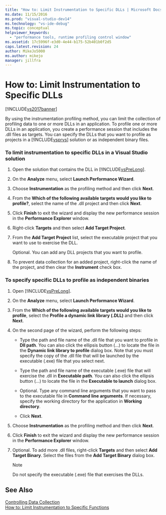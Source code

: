 ```yaml
---
title: "How to: Limit Instrumentation to Specific DLLs | Microsoft Docs"
ms.date: 11/15/2016
ms.prod: "visual-studio-dev14"
ms.technology: "vs-ide-debug"
ms.topic: conceptual
helpviewer_keywords: 
  - "performance tools, runtime profiling control window"
ms.assetid: 17c5996f-e3d0-4e44-b175-52b401b0f2d5
caps.latest.revision: 24
author: MikeJo5000
ms.author: mikejo
manager: jillfra
---
```

# How to: Limit Instrumentation to Specific DLLs
[!INCLUDE[vs2017banner](../includes/vs2017banner.md)]

By using the instrumentation profiling method, you can limit the collection of profiling data to one or more DLLs in an application. To profile one or more DLLs in an application, you create a performance session that includes the .dll files as targets. You can specify the DLLs that you want to profile as projects in a [!INCLUDE[vsprvs](../includes/vsprvs-md.md)] solution or as independent binary files.  
  
### To limit instrumentation to specific DLLs in a Visual Studio solution  
  
1. Open the solution that contains the DLL in [!INCLUDE[vsPreLong](../includes/vsprelong-md.md)].  
  
2. On the **Analyze** menu, select **Launch Performance Wizard**.  
  
3. Choose **Instrumentation** as the profiling method and then click **Next**.  
  
4. From the **Which of the following available targets would you like to profile?**, select the name of the .dll project and then click **Next**.  
  
5. Click **Finish** to exit the wizard and display the new performance session in the **Performance Explorer** window.  
  
6. Right-click **Targets** and then select **Add Target Project**.  
  
7. From the **Add Target Project** list, select the executable project that you want to use to exercise the DLL.  
  
     Optional. You can add any DLL projects that you want to profile.  
  
8. To prevent data collection for an added project, right-click the name of the project, and then clear the **Instrument** check box.  
  
### To specify specific DLLs to profile as independent binaries  
  
1. Open [!INCLUDE[vsPreLong](../includes/vsprelong-md.md)].  
  
2. On the **Analyze** menu, select **Launch Performance Wizard**.  
  
3. From the **Which of the following available targets would you like to profile**, select the **Profile a dynamic link library (.DLL)** and then click **Next**.  
  
4. On the second page of the wizard, perform the following steps:  
  
    -   Type the path and file name of the .dll file that you want to profile in **Dll path**. You can also click the ellipsis button (...) to locate the file in the **Dynamic link library to profile** dialog box. Note that you must specify the copy of the .dll file that will be launched by the executable (.exe) file that you select next.  
  
    -   Type the path and file name of the executable (.exe) file that will exercise the .dll in **Executable path**. You can also click the ellipsis button (...) to locate the file in the **Executable to launch** dialog box.  
  
    -   Optional. Type any command line arguments that you want to pass to the executable file in **Command line arguments**. If necessary, specify the working directory for the application in **Working directory**.  
  
    -   Click **Next**.  
  
5. Choose **Instrumentation** as the profiling method and then click **Next**.  
  
6. Click **Finish** to exit the wizard and display the new performance session in the **Performance Explorer** window.  
  
7. Optional. To add more .dll files, right-click **Targets** and then select **Add Target Binary**. Select the files from the **Add Target Binary** dialog box.  
  
    > [!NOTE]
    >  Do not specify the executable (.exe) file that exercises the DLLs.  
  
## See Also  
 [Controlling Data Collection](../profiling/controlling-data-collection.md)   
 [How to: Limit Instrumentation to Specific Functions](../profiling/how-to-limit-instrumentation-to-specific-functions.md)
